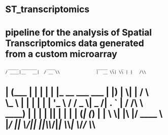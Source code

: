 # ST_transcriptomics
pipeline for the analysis of Spatial Transcriptomics data generated from a custom microarray
=====================================================================
     _____ _______    ____                  _____  _   _          
    / ____|__   __|  / __ \\                |  __ \\| \\ | |   /\\    
   | (___    | |    | |  | |_ __   ___ ___ | |__) |  \\| |  /  \\   
    \\___ \\   | |    | |  | | '_ \\ / __/ _ \\|  _  /| . ` | / /\\ \\  
    ____) |  | |    | |__| | | | | (_| (_) | | \\ \\| |\\  |/ ____ \\ 
   |_____/   |_|     \\____/|_| |_|\\___\\___/|_|  \\_\\_| \\_/_/    \\_\\
=====================================================================  

